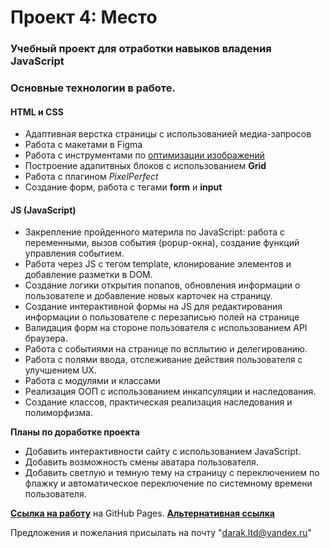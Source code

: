 # Проект 4: Место

### Учебный проект для отработки навыков владения JavaScript

### Основные технологии в работе.

#### HTML и CSS

- Адаптивная верстка страницы с использованией медиа-запросов
- Работа с макетами в Figma
- Работа с инструментами по [оптимизации изображений](https://tinypng.com/)
- Построение адапитвных блоков с использованием **Grid**
- Работа с плагином _PixelPerfect_
- Создание форм, работа с тегами **form** и **input**

#### JS (JavaScript)

- Закрепление пройденного материла по JavaScript: работа с переменными, вызов события (popup-окна), создание функций управления событием.
- Работа через JS с тегом template, клонирование элементов и добавление разметки в DOM.
- Создание логики открытия попапов, обновления информации о пользователе и добавление новых карточек на страницу.
- Создание интерактивной формы на JS для редактирования информации о пользователе с перезаписью полей на странице
- Валидация форм на стороне пользователя с использованием API браузера.
- Работа с событиями на странице по всплытию и делегированию.
- Работа с полями ввода, отслеживание действия пользователя с улучшением UX.
- Работа с модулями и классами
- Реализация ООП с использованием инкапсуляции и наследования.
- Создание классов, практическая реализация наследования и полиморфизма.

**Планы по доработке проекта**

- Добавить интерактивности сайту с использованием JavaScript.
- Добавить возможность смены аватара пользователя.
- Добавить светлую и темную тему на страницу с переключением по флажку и автоматическое переключение по системному времени пользователя.

**[Ссылка на работу](https://michael2m-dot.github.io/mesto/index.html)** на GitHub Pages.
**[Альтернативная ссылка](https://michael2m-dot.github.io/mesto/src/index.html)**

Предложения и пожелания присылать на почту "darak.ltd@yandex.ru"
